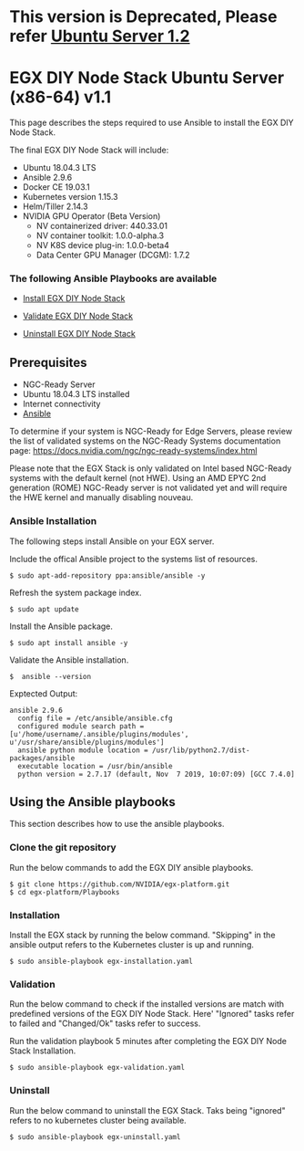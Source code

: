 # This version is Deprecated, Please refer [Ubuntu Server 1.2](https://github.com/NVIDIA/egx-platform/blob/master/Playbooks/Ubuntu_Server_v1.2.md)

<h1> EGX DIY Node Stack Ubuntu Server (x86-64) v1.1 </h1>

This page describes the steps required to use Ansible to install the EGX DIY Node Stack.

The final EGX DIY Node Stack will include:

- Ubuntu 18.04.3 LTS
- Ansible 2.9.6
- Docker CE 19.03.1
- Kubernetes version 1.15.3
- Helm/Tiller 2.14.3
- NVIDIA GPU Operator (Beta Version)
  - NV containerized driver: 440.33.01
  - NV container toolkit: 1.0.0-alpha.3
  - NV K8S device plug-in: 1.0.0-beta4
  - Data Center GPU Manager (DCGM): 1.7.2

### The following Ansible Playbooks are available

- [Install EGX DIY Node Stack](https://github.com/NVIDIA/egx-platform/blob/master/Playbooks/egx-installation.yaml)

- [Validate EGX DIY Node Stack ](https://github.com/NVIDIA/egx-platform/blob/master/Playbooks/egx-validation.yaml)

- [Uninstall EGX DIY Node Stack](https://github.com/NVIDIA/egx-platform/blob/master/Playbooks/egx-uninstall.yaml)

 ## Prerequisites

- NGC-Ready Server
- Ubuntu 18.04.3 LTS installed
- Internet connectivity
- [Ansible](#Ansible-Installation) 

To determine if your system is NGC-Ready for Edge Servers, please review the list of validated systems on the NGC-Ready Systems documentation page: https://docs.nvidia.com/ngc/ngc-ready-systems/index.html

Please note that the EGX Stack is only validated on Intel based NGC-Ready systems with the default kernel (not HWE). Using an AMD EPYC 2nd generation (ROME) NGC-Ready server is not validated yet and will require the HWE kernel and manually disabling nouveau.
 
### Ansible Installation
The following steps install Ansible on your EGX server.

Include the offical Ansible project to the systems list of resources.

```
$ sudo apt-add-repository ppa:ansible/ansible -y
```

Refresh the system package index.

```
$ sudo apt update
```

Install the Ansible package.

```
$ sudo apt install ansible -y
```

Validate the Ansible installation.

```
$  ansible --version
```

Exptected Output:
```
ansible 2.9.6
  config file = /etc/ansible/ansible.cfg
  configured module search path = [u'/home/username/.ansible/plugins/modules', u'/usr/share/ansible/plugins/modules']
  ansible python module location = /usr/lib/python2.7/dist-packages/ansible
  executable location = /usr/bin/ansible
  python version = 2.7.17 (default, Nov  7 2019, 10:07:09) [GCC 7.4.0]
```

## Using the Ansible playbooks 
This section describes how to use the ansible playbooks.

### Clone the git repository

Run the below commands to add the EGX DIY ansible playbooks.

```
$ git clone https://github.com/NVIDIA/egx-platform.git
$ cd egx-platform/Playbooks
```

### Installation

Install the EGX stack by running the below command. "Skipping" in the ansible output refers to the Kubernetes cluster is up and running.

```
$ sudo ansible-playbook egx-installation.yaml
```

### Validation

Run the below command to check if the installed versions are match with predefined versions of the EGX DIY Node Stack. Here' "Ignored" tasks refer to failed and "Changed/Ok" tasks refer to success.

Run the validation playbook 5 minutes after completing the EGX DIY Node Stack Installation.

```
$ sudo ansible-playbook egx-validation.yaml
```

### Uninstall

Run the below command to uninstall the EGX Stack. Taks being "ignored" refers to no kubernetes cluster being available.

```
$ sudo ansible-playbook egx-uninstall.yaml
```
